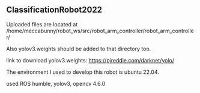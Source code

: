 ## ClassificationRobot2022

Uploaded files are located at /home/meccabunny/robot_ws/src/robot_arm_controller/robot_arm_controller/

Also yolov3.weights should be added to that directory too.

link to download yolov3.weights: https://pjreddie.com/darknet/yolo/

The environment I used to develop this robot is ubuntu 22.04.

 used ROS humble, yolov3, opencv 4.6.0
